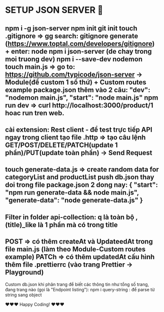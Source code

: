 # SETUP JSON  SERVER 🤩

npm i -g json-server
npm init
git init
touch .gitignore => gg search: gitignore generate (https://www.toptal.com/developers/gitignore) + enter: node
npm i json-server (de chay trong moi truong dev)
npm i --save-dev nodemon
touch main.js => go to: https://github.com/typicode/json-server -> Module(để custom 1 số thứ) + Custom routes example
package.json thêm vào 2 câu:
"dev": "nodemon main.js",
"start": "node main.js"
npm run dev => curl http://localhost:3000/product/1 hoac run tren web.
---
cài extension: Rest client - để test trực tiếp API ngay trong client
tạo file .http => tạo câu lệnh GET/POST/DELETE/PATCH(update 1 phần)/PUT(update toàn phần) -> Send Request
---
touch generate-data.js => create random data for categoryList and productList push db.json
thay doi trong file package.json 2 dong nay: 
{
    "start": "npm run generate-data && node main.js",
    "generate-data": "node generate-data.js"
}
---
Filter in folder api-collection: q là toàn bộ , (title)_like là 1 phần mà có trong title
---
POST => có thêm createAt và UpdateedAt trong file main.js (làm theo Module-Custom routes example)
PATCh => có thêm updatedAt
cấu hình thêm file .prettierrc (vào trang Prettier -> Playground)
---
Custom db.json khi phân trang để biết các thông tin như tổng số trang, đang trang nào (gọi là "Endpoint listing"):
npm i query-string : để parse từ string sang object

❤️❤️❤️ Happy Coding! ❤️❤️❤️